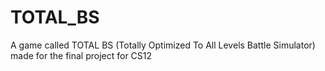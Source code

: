 # TOTAL_BS
A game called TOTAL BS (Totally Optimized To All Levels Battle Simulator) made for the final project for CS12
